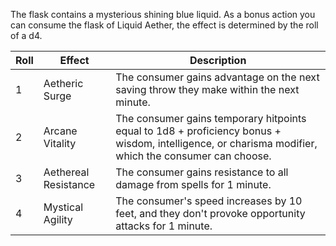 The flask contains a mysterious shining blue liquid. As a bonus action you can consume the flask of Liquid Aether, the effect is determined by the roll of a d4.

| Roll | Effect               | Description                                                                                                                                          |
| ---- | -------------------- | ---------------------------------------------------------------------------------------------------------------------------------------------------- |
| 1    | Aetheric Surge       | The consumer gains advantage on the next saving throw they make within the next minute.                                                              |
| 2    | Arcane Vitality      | The consumer gains temporary hitpoints equal to 1d8 + proficiency bonus + wisdom, intelligence, or charisma modifier, which the consumer can choose. |
| 3    | Aethereal Resistance | The consumer gains resistance to all damage from spells for 1 minute.                                                                                |
| 4    | Mystical Agility     | The consumer's speed increases by 10 feet, and they don't provoke opportunity attacks for 1 minute.                                                  |
